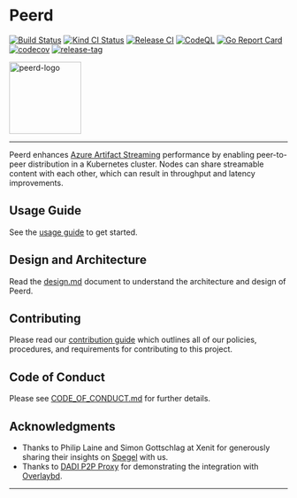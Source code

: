 # Peerd

[![Build Status]][build-status]
[![Kind CI Status]][kind-ci-status]
[![Release CI]][release-ci]
[![CodeQL]][code-ql]
[![Go Report Card]][go-report-card]
[![codecov]][code-cov]
[![release-tag]][peerd-pkgs]

<img src="./assets/images/logo.png" alt="peerd-logo" width="130">

---

Peerd enhances [Azure Artifact Streaming] performance by enabling peer-to-peer distribution in a Kubernetes cluster.
Nodes can share streamable content with each other, which can result in throughput and latency improvements.

## Usage Guide

See the [usage guide][usage.md] to get started.

## Design and Architecture

Read the [design.md] document to understand the architecture and design of Peerd.

## Contributing

Please read our [contribution guide][CONTRIBUTING.md] which outlines all of our policies, procedures, and requirements
for contributing to this project.

## Code of Conduct

Please see [CODE_OF_CONDUCT.md] for further details.

## Acknowledgments

- Thanks to Philip Laine and Simon Gottschlag at Xenit for generously sharing their insights on [Spegel] with us.
- Thanks to [DADI P2P Proxy] for demonstrating the integration with [Overlaybd].

---

[Azure Artifact Streaming]: https://learn.microsoft.com/en-us/azure/container-registry/container-registry-artifact-streaming
[Build Status]: https://github.com/azure/peerd/actions/workflows/build.yml/badge.svg
[build-status]: https://github.com/azure/peerd/actions/workflows/build.yml
[codecov]: https://codecov.io/gh/Azure/peerd/branch/main/graph/badge.svg
[code-cov]: https://codecov.io/gh/Azure/peerd
[CODE_OF_CONDUCT.md]: CODE_OF_CONDUCT.md
[CodeQL]: https://github.com/Azure/peerd/actions/workflows/github-code-scanning/codeql/badge.svg?branch=main
[code-ql]: https://github.com/Azure/peerd/actions/workflows/github-code-scanning/codeql
[CONTRIBUTING.md]: CONTRIBUTING.md
[DADI P2P Proxy]: https://github.com/data-accelerator/dadi-p2proxy
[design.md]: ./docs/design.md
[Go Report Card]: https://goreportcard.com/badge/github.com/azure/peerd
[go-report-card]: https://goreportcard.com/report/github.com/azure/peerd
[Kind CI Status]: https://github.com/azure/peerd/actions/workflows/kind.yml/badge.svg
[kind-ci-status]: https://github.com/azure/peerd/actions/workflows/kind.yml
[Overlaybd]: https://github.com/containerd/overlaybd
[peerd-pkgs]: https://github.com/Azure/peerd/pkgs/container/acr%2Fdev%2Fpeerd
[Release CI]: https://github.com/azure/peerd/actions/workflows/release.yml/badge.svg
[release-ci]: https://github.com/azure/peerd/actions/workflows/release.yml
[release-tag]: https://img.shields.io/github/v/tag/Azure/peerd?label=Docker%20Image%20Tag
[Spegel]: https://github.com/XenitAB/spegel
[usage.md]: ./docs/usage.md